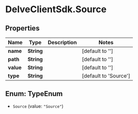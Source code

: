 # DelveClientSdk.Source

## Properties

Name | Type | Description | Notes
------------ | ------------- | ------------- | -------------
**name** | **String** |  | [default to &#39;&#39;]
**path** | **String** |  | [default to &#39;&#39;]
**value** | **String** |  | [default to &#39;&#39;]
**type** | **String** |  | [default to &#39;Source&#39;]



## Enum: TypeEnum


* `Source` (value: `"Source"`)




